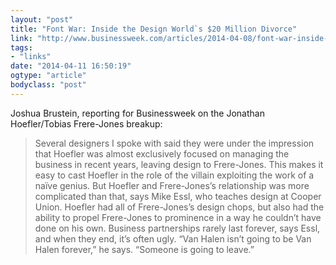 ```yaml
---
layout: "post"
title: "Font War: Inside the Design World`s $20 Million Divorce"
link: "http://www.businessweek.com/articles/2014-04-08/font-war-inside-the-design-worlds-20-million-divorce?utm_source=nextdraft&utm_medium=email"
tags: 
- "links"
date: "2014-04-11 16:50:19"
ogtype: "article"
bodyclass: "post"
---
```


Joshua Brustein, reporting for Businessweek on the Jonathan Hoefler/Tobias Frere-Jones breakup:

> Several designers I spoke with said they were under the impression that Hoefler was almost exclusively focused on managing the business in recent years, leaving design to Frere-Jones. This makes it easy to cast Hoefler in the role of the villain exploiting the work of a naïve genius. But Hoefler and Frere-Jones’s relationship was more complicated than that, says Mike Essl, who teaches design at Cooper Union. Hoefler had all of Frere-Jones’s design chops, but also had the ability to propel Frere-Jones to prominence in a way he couldn’t have done on his own. Business partnerships rarely last forever, says Essl, and when they end, it’s often ugly. “Van Halen isn’t going to be Van Halen forever,” he says. “Someone is going to leave.”
> 
>